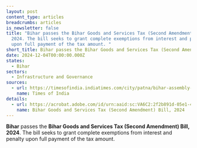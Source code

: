 ```yaml
---
layout: post
content_type: articles
breadcrumbs: articles
is_newsletter: false
title: "Bihar passes the Bihar Goods and Services Tax (Second Amendment) Bill,
  2024. The bill seeks to grant complete exemptions from interest and penalty
  upon full payment of the tax amount. "
short_title: Bihar passes the Bihar Goods and Services Tax (Second Amendment) Bill, 2024.
date: 2024-12-04T00:00:00.000Z
states:
  - Bihar
sectors:
  - Infrastructure and Governance
sources:
  - url: https://timesofindia.indiatimes.com/city/patna/bihar-assembly-passes-gst-bill-2024-offering-tax-exemptions/articleshow/115707140.cms
    name: Times of India
details:
  - url: https://acrobat.adobe.com/id/urn:aaid:sc:VA6C2:2f2b891d-05e1-4e5d-88f1-66e968f13609
    name: Bihar Goods and Services Tax (Second Amendment) Bill, 2024
---
```

**Bihar** passes the **Bihar Goods and Services Tax (Second Amendment) Bill, 2024**. The bill seeks to grant complete exemptions from interest and penalty upon full payment of the tax amount.
